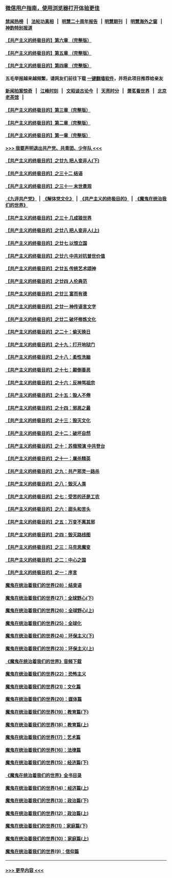 ### [微信用户指南，使用浏览器打开体验更佳](https://github.com/gfw-breaker/banned-news1/blob/master/indexes/wechat-guide.md?t=0)
#### [禁闻热榜](热点新闻.md?t=0)  &nbsp;&nbsp;|&nbsp;&nbsp; [法轮功真相](https://github.com/gfw-breaker/truth/blob/master/README.md?t=0) &nbsp;&nbsp;|&nbsp;&nbsp; [明慧二十周年报告](https://github.com/gfw-breaker/mh-reports/blob/master/README.md?t=0) &nbsp;&nbsp;|&nbsp;&nbsp;[明慧期刊](https://github.com/gfw-breaker/mh-qikan) &nbsp;&nbsp;|&nbsp;&nbsp; [明慧海外之窗](https://github.com/gfw-breaker/mh-news/blob/master/README.md?t=0) &nbsp;&nbsp;|&nbsp;&nbsp; [神韵特别报道](https://github.com/gfw-breaker/mh-news/blob/master/shenyun.md?t=0)
#### [【共产主义的终极目的】第六章 （完整版）](../pages/nsc422/n11428913.md?t=02110955) 
#### [【共产主义的终极目的】第五章 （完整版）](../pages/nsc422/n11428912.md?t=02110955) 
#### [【共产主义的终极目的】第四章 （完整版）](../pages/nsc422/n11428907.md?t=02110955) 
#### 五毛举报越来越频繁，请网友们前往下载 [一键翻墙软件](https://github.com/gfw-breaker/ssr-accounts)，并将此项目推荐给亲友
#### [新闻拍案惊奇](https://github.com/gfw-breaker/banned-news1/blob/master/pages/link4.md) &nbsp;&nbsp;|&nbsp;&nbsp; [江峰时刻](https://github.com/gfw-breaker/banned-news1/blob/master/pages/link4.md) &nbsp;&nbsp;|&nbsp;&nbsp; [文昭谈古论今](https://github.com/gfw-breaker/banned-news1/blob/master/pages/link4.md) &nbsp;&nbsp;|&nbsp;&nbsp; [天亮时分](https://github.com/gfw-breaker/banned-news1/blob/master/pages/link4.md) &nbsp;&nbsp;|&nbsp;&nbsp; [萧茗看世界](https://github.com/gfw-breaker/banned-news1/blob/master/pages/link4.md) &nbsp;&nbsp;|&nbsp;&nbsp; [北京老茶馆](https://github.com/gfw-breaker/banned-news1/blob/master/pages/link4.md) &nbsp;&nbsp;|&nbsp;&nbsp; 
#### [【共产主义的终极目的】第三章（完整版）](../pages/nsc422/n11428848.md?t=02110955) 
#### [【共产主义的终极目的】第二章（完整版）](../pages/nsc422/n11428831.md?t=02110955) 
#### [【共产主义的终极目的】第一章（完整版）](../pages/nsc422/n11417651.md?t=02110955) 
#### [>>> 我要声明退出共产党、共青团、少年队 <<<](https://github.com/begood0513/goodnews/blob/master/quit/letter.md) 
#### [【共产主义的终极目的】之廿九 把人变非人(下)](../pages/nsc422/n11344140.md?t=02110955) 
#### [【共产主义的终极目的】之三十二 结语](../pages/nsc422/n11360535.md?t=02110955) 
#### [【共产主义的终极目的】之三十一 末世景观](../pages/nsc422/n11351129.md?t=02110955) 
#### [《九评共产党》](https://github.com/begood0513/9ping.md/blob/master/README.md) &nbsp;|&nbsp; [《解体党文化》](../../../../jtdwh.md/blob/master/README.md)  &nbsp;|&nbsp; [《共产主义的终极目的》](../../../../gczydzjmd.md/blob/master/README.md) &nbsp;|&nbsp; [《魔鬼在统治我们的世界》](../../../../mgztzwmdsj.md/blob/master/README.md) 
#### [【共产主义的终极目的】之三十 几成狼世界](../pages/nsc422/n11348280.md?t=02110955) 
#### [【共产主义的终极目的】之廿八 把人变非人(上)](../pages/nsc422/n11340492.md?t=02110955) 
#### [【共产主义的终极目的】之廿七 以恨立国](../pages/nsc422/n11336944.md?t=02110955) 
#### [【共产主义的终极目的】之廿六 中共对抗普世价值](../pages/nsc422/n11324785.md?t=02110955) 
#### [【共产主义的终极目的】之廿五 传统艺术颂神](../pages/nsc422/n11296396.md?t=02110955) 
#### [【共产主义的终极目的】之廿四 人伦典范](../pages/nsc422/n11296397.md?t=02110955) 
#### [【共产主义的终极目的】之廿三 富而有德](../pages/nsc422/n11283598.md?t=02110955) 
#### [【共产主义的终极目的】之廿一 神传语言文字](../pages/nsc422/n11263265.md?t=02110955) 
#### [【共产主义的终极目的】之廿二 破坏修炼文化](../pages/nsc422/n11245728.md?t=02110955) 
#### [【共产主义的终极目的】之二十：偷天换日](../pages/nsc422/n11238846.md?t=02110955) 
#### [【共产主义的终极目的】之十九：打开地狱门](../pages/nsc422/n11206376.md?t=02110955) 
#### [【共产主义的终极目的】之十八：柔性洗脑](../pages/nsc422/n11199994.md?t=02110955) 
#### [【共产主义的终极目的】之十七：颠倒善恶](../pages/nsc422/n11179782.md?t=02110955) 
#### [【共产主义的终极目的】之十六：反神骂祖宗](../pages/nsc422/n11166798.md?t=02110955) 
#### [【共产主义的终极目的】之十五：毁人不倦](../pages/nsc422/n11166792.md?t=02110955) 
#### [【共产主义的终极目的】之十四：邪恶之最](../pages/nsc422/n11150249.md?t=02110955) 
#### [【共产主义的终极目的】之十三：毁灭文化](../pages/nsc422/n11135227.md?t=02110955) 
#### [【共产主义的终极目的】之十二：破坏自然](../pages/nsc422/n11135214.md?t=02110955) 
#### [【共产主义的终极目的】之十：苏俄预演 中共登台](../pages/nsc422/n11118424.md?t=02110955) 
#### [【共产主义的终极目的】之十一：屠杀精英](../pages/nsc422/n11118442.md?t=02110955) 
#### [【共产主义的终极目的】之九：共产邪灵一路杀](../pages/nsc422/n11114139.md?t=02110955) 
#### [【共产主义的终极目的】之八：毁灭人类](../pages/nsc422/n11108503.md?t=02110955) 
#### [【共产主义的终极目的】之七：受苦的还是工农](../pages/nsc422/n11101809.md?t=02110955) 
#### [【共产主义的终极目的】之六：甜头和苦头](../pages/nsc422/n11096971.md?t=02110955) 
#### [【共产主义的终极目的】之五：万变不离其邪](../pages/nsc422/n11091285.md?t=02110955) 
#### [【共产主义的终极目的】之四：毁灭路线图](../pages/nsc422/n11086284.md?t=02110955) 
#### [【共产主义的终极目的】之三：马克思魔变](../pages/nsc422/n11061941.md?t=02110955) 
#### [【共产主义的终极目的】之二：中心之国](../pages/nsc422/n11047728.md?t=02110955) 
#### [【共产主义的终极目的】之一：序言](../pages/nsc422/n11086077.md?t=02110955) 
#### [魔鬼在统治着我们的世界(28)：结束语](../pages/nsc422/n10936246.md?t=02110955) 
#### [魔鬼在统治着我们的世界(27)：全球野心(下)](../pages/nsc422/n10928319.md?t=02110955) 
#### [魔鬼在统治着我们的世界(26)：全球野心(上)](../pages/nsc422/n10900318.md?t=02110955) 
#### [魔鬼在统治着我们的世界(25)：全球化](../pages/nsc422/n10788205.md?t=02110955) 
#### [魔鬼在统治着我们的世界(24)：环保主义(下)](../pages/nsc422/n10695307.md?t=02110955) 
#### [魔鬼在统治着我们的世界(23)：环保主义(上)](../pages/nsc422/n10688613.md?t=02110955) 
#### [《魔鬼在统治着我们的世界》音频下载](../pages/nsc422/n10635553.md?t=02110955) 
#### [魔鬼在统治着我们的世界(22)：恐怖主义](../pages/nsc422/n10614727.md?t=02110955) 
#### [魔鬼在统治着我们的世界(21)：文化篇](../pages/nsc422/n10597706.md?t=02110955) 
#### [魔鬼在统治着我们的世界(20)：媒体篇](../pages/nsc422/n10586579.md?t=02110955) 
#### [魔鬼在统治着我们的世界(19)：教育篇(下)](../pages/nsc422/n10564808.md?t=02110955) 
#### [魔鬼在统治着我们的世界(18)：教育篇(上)](../pages/nsc422/n10526970.md?t=02110955) 
#### [魔鬼在统治着我们的世界(17)：艺术篇](../pages/nsc422/n10499093.md?t=02110955) 
#### [魔鬼在统治着我们的世界(16)：法律篇](../pages/nsc422/n10485969.md?t=02110955) 
#### [魔鬼在统治着我们的世界(15)：经济篇(下)](../pages/nsc422/n10469975.md?t=02110955) 
#### [《魔鬼在统治着我们的世界》全书目录](../pages/nsc422/n10464261.md?t=02110955) 
#### [魔鬼在统治着我们的世界(14)：经济篇(上)](../pages/nsc422/n10457370.md?t=02110955) 
#### [魔鬼在统治着我们的世界(13)：政治篇(下)](../pages/nsc422/n10448270.md?t=02110955) 
#### [魔鬼在统治着我们的世界(12)：政治篇(上)](../pages/nsc422/n10444576.md?t=02110955) 
#### [魔鬼在统治着我们的世界(11)：家庭篇(下)](../pages/nsc422/n10440961.md?t=02110955) 
#### [魔鬼在统治着我们的世界(10)：家庭篇(上)](../pages/nsc422/n10435448.md?t=02110955) 
#### [魔鬼在统治着我们的世界(9)：信仰篇](../pages/nsc422/n10432159.md?t=02110955) 

----
#### [ >>> 更早内容 <<< ](../indexes/nsc422-earlier.md)
